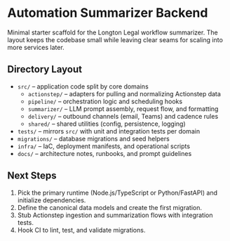 # Automation Summarizer Backend

Minimal starter scaffold for the Longton Legal workflow summarizer. The layout keeps the codebase small while leaving clear seams for scaling into more services later.

## Directory Layout

- `src/` – application code split by core domains
  - `actionstep/` – adapters for pulling and normalizing Actionstep data
  - `pipeline/` – orchestration logic and scheduling hooks
  - `summarizer/` – LLM prompt assembly, request flow, and formatting
  - `delivery/` – outbound channels (email, Teams) and cadence rules
  - `shared/` – shared utilities (config, persistence, logging)
- `tests/` – mirrors `src/` with unit and integration tests per domain
- `migrations/` – database migrations and seed helpers
- `infra/` – IaC, deployment manifests, and operational scripts
- `docs/` – architecture notes, runbooks, and prompt guidelines

## Next Steps

1. Pick the primary runtime (Node.js/TypeScript or Python/FastAPI) and initialize dependencies.
2. Define the canonical data models and create the first migration.
3. Stub Actionstep ingestion and summarization flows with integration tests.
4. Hook CI to lint, test, and validate migrations.

